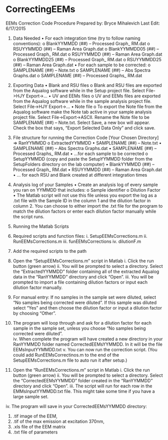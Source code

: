 # CorrectingEEMs

EEMs Correction Code Procedure
Prepared by: Bryce Mihalevich
Last Edit: 6/17/2015

1.	Data Needed
•	For each integration time (try to follow naming conventions):
o	BlankYYMMDD (##) – Processed Graph_ RM.dat
o	RSUYYMMDD (##) – Raman Area Graph.dat
o	BlankYYMMDD05 (##) – Processed Graph_ RM.dat
o	RSUYYMMDD (##) – Raman Area Graph.dat
o	BlankYYMMDD25 (##) – Processed Graph_ RM.dat
o	RSUYYMMDD25 (##) – Raman Area Graph.dat
•	For each sample to be corrected:
o	SAMPLENAME (##) – Note.txt
o	SAMPLENAME (##) – Abs Spectra Graphs.dat
o	SAMPLENAME (##) – Processed Graphs_ RM.dat

2.	Exporting Data
•	Blank and RSU files
o	Blank and RSU files are exported from the Aqualog software while in the Setup project file. Select File->HJY Export->…
•	UV and EEMs files
o	UV and EEMs files are exported from the Aqualog software while in the sample analysis project file. Select File->HJY Export->…
•	Note file
o	To export the Note file from the Aqualog software make the Note tab active in your sample analysis project file. Select File->Export->ASCII. Rename the Note file to be SAMPLENAME (##) – Note.txt. Select Save, a new box will appear. Check the box that says, “Export Selected Data Only” and click save.

3.	File structure for running the Correction Code
[Your Chosen Directory]
⇒	RanYYMMDD
o	ExtractedYYMMDD
•	SAMPLENAME (##) – Note.txt
•	SAMPLENAME (##) – Abs Spectra Graphs.dat
•	SAMPLENAME (##) – Processed Graphs_ RM.dat
•	…for each sample to be corrected
o	SetupYYMMDD (copy and paste the SetupYYMMDD folder from the SetupFolders directory on the lab computer)
•	BlankYYMMDD (##) – Processed Graph_ RM.dat
•	RSUYYMMDD (##) – Raman Area Graph.dat
•	… for each RSU and Blank created at different integration times

4.	Analysis log of your Samples
•	Create an analysis log of every sample you ran on YYMMDD that includes: 
o	Sample identifier
o	Dilution Factor
•	The Matlab script will not use this file unless you export the log as a .txt file with the Sample ID in the column 1 and the dilution factor in column 2. You can choose to either import the .txt file for the program to match the dilution factors or enter each dilution factor manually while the script runs. 

5.	Running the Matlab Scripts
1.	Required scripts and function files:
i.	SetupEEMsCorrections.m
ii.	RunEEMsCorrections.m
iii.	funEEMsCorrections
iv.	dilutionF.m
2.	Add the required scripts to the path
3.	Open the “SetupEEMsCorrections.m” script in Matlab
i.	Click the run button (green arrow)
ii.	You will be prompted to select a directory. Select the “ExtractedYYMMDD” folder containing all of the extracted Aqualog data in the “RanYYMMDD” directory and click “Open”. 
iii.	You will be prompted to import a file containing dilution factors or input each dilution factor manually. 
1.	For manual entry: If no samples in the sample set were diluted, select “No samples being corrected were diluted”.  If this sample was diluted select “Yes” and then choose the dilution factor or input a dilution factor by choosing “Other”. 
2.	The program will loop through and ask for a dilution factor for each sample in the sample set, unless you choose “No samples being corrected were diluted”.  
iv.	When complete the program will have created a new directory in your RanYYMMDD folder named CorrectedEEMsYYMMDD.  In it will be the file EEMsInputYYMMDD.txt
v.	You can now run the correction script. (You could add RunEEMsCorrectinos.m to the end of the SetupEEMsCorrections.m file to auto run it after setup.)
4.	Open the “RunEEMsCorrections.m” script in Matlab
i.	Click the run button (green arrow)
ii.	You will be prompted to select a directory. Select the “CorrectedEEMsYYMMDD” folder created in the “RanYYMMDD” directory and click “Open”. 
iii.	The script will run for each row in the EMMsInputYYMMDD.txt file. This might take some time if you have a large sample set. 

iv.	The program will save in your CorrectedEEMsYYMMDD directory:
1.	.tif image of the EEM, 
2.	.tif of the max emission at excitation 370nm, 
3.	.xls file of the EEM matrix 
4.	.txt file of parameters

